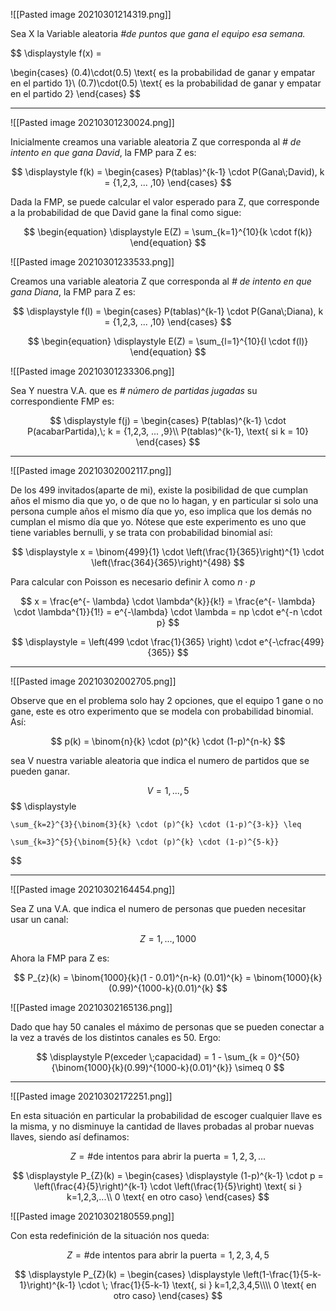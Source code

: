 ![[Pasted image 20210301214319.png]]

Sea X la Variable aleatoria *\#de puntos que gana el equipo esa semana.* 

$$
\displaystyle 
f(x) =

\begin{cases}
(0.4)\cdot(0.5) \text{ es la probabilidad de ganar y empatar en el partido 1}\\
(0.7)\cdot(0.5) \text{ es la probabilidad de ganar y empatar en el partido 2}
\end{cases}
$$

----
![[Pasted image 20210301230024.png]]

Inicialmente creamos una variable aleatoria Z que corresponda al *\# de intento en que gana David*, la FMP para Z es:

$$
\displaystyle 
f(k) = 
\begin{cases}
P(tablas)^{k-1} \cdot P(Gana\;David), k = {1,2,3, ... ,10}
\end{cases}
$$

Dada la FMP, se puede calcular el valor esperado para Z, que corresponde a la probabilidad de que David gane la final como sigue: 

$$
\begin{equation}
\displaystyle
	E(Z) = \sum_{k=1}^{10}{k \cdot f(k)}
\end{equation}
$$

![[Pasted image 20210301233533.png]]

Creamos una variable aleatoria Z que corresponda al *\# de intento en que gana Diana*, la FMP para Z es:

$$
\displaystyle 
f(l) = 
\begin{cases}
P(tablas)^{k-1} \cdot P(Gana\;Diana), k = {1,2,3, ... ,10}
\end{cases}
$$

$$
\begin{equation}
\displaystyle
	E(Z) = \sum_{l=1}^{10}{l \cdot f(l)}
\end{equation}
$$

![[Pasted image 20210301233306.png]]

Sea Y nuestra V.A. que es *\# número de partidas jugadas* su correspondiente FMP es:

$$
\displaystyle 
f(j) = 
\begin{cases}
P(tablas)^{k-1} \cdot P(acabarPartida),\; k = {1,2,3, ... ,9}\\
P(tablas)^{k-1}, \text{ si k = 10}
\end{cases}
$$

----
![[Pasted image 20210302002117.png]]

De los 499 invitados(aparte de mi), existe la posibilidad de que cumplan años el mismo dia que yo, o de que no lo hagan, y en particular si solo una persona cumple años el mismo día que yo, eso implica que los demás no cumplan el mismo día que yo. Nótese que este experimento es uno que tiene variables bernulli, y se trata con probabilidad binomial así:

$$
\displaystyle
x = \binom{499}{1} \cdot \left(\frac{1}{365}\right)^{1} \cdot \left(\frac{364}{365}\right)^{498}
$$

Para calcular con Poisson es necesario definir $\lambda$ como $n \cdot p$

$$
	x = \frac{e^{- \lambda} \cdot \lambda^{k}}{k!}
	  =  \frac{e^{- \lambda} \cdot \lambda^{1}}{1!}
	  = e^{-\lambda} \cdot \lambda
	  = np \cdot e^{-n \cdot p}
$$

$$
	\displaystyle
	= \left(499 \cdot \frac{1}{365} \right) \cdot e^{-\cfrac{499}{365}}
$$


-----

![[Pasted image 20210302002705.png]]

Observe que en el problema solo hay 2 opciones, que el equipo 1 gane o no gane, este es otro experimento que se modela con probabilidad binomial. Así:

$$
	p(k) = \binom{n}{k} \cdot (p)^{k} \cdot (1-p)^{n-k}
$$

sea V nuestra variable aleatoria que indica el numero de partidos que se pueden ganar.

$$
	V = 1, ...,5
$$
$$
	\displaystyle
	
	\sum_{k=2}^{3}{\binom{3}{k} \cdot (p)^{k} \cdot (1-p)^{3-k}} \leq
	
	\sum_{k=3}^{5}{\binom{5}{k} \cdot (p)^{k} \cdot (1-p)^{5-k}}
$$

----
![[Pasted image 20210302164454.png]]

Sea Z una V.A. que indica el numero de personas que pueden necesitar usar un canal: 

$$
	Z = 1, ... , 1000
$$

Ahora la FMP para Z es:

$$
	P_{z}(k) = \binom{1000}{k}(1 - 0.01)^{n-k} (0.01)^{k} = \binom{1000}{k}(0.99)^{1000-k}(0.01)^{k}
$$


![[Pasted image 20210302165136.png]]

Dado que hay 50 canales el máximo de personas que se pueden conectar a la vez a través de los distintos canales es 50. Ergo:

$$
\displaystyle
P(exceder \;capacidad) = 1 - \sum_{k = 0}^{50}{\binom{1000}{k}(0.99)^{1000-k}(0.01)^{k}}
 \simeq 0
$$

----
![[Pasted image 20210302172251.png]]

En esta situación en particular la probabilidad de escoger cualquier llave es la misma, y no disminuye la cantidad de llaves probadas al probar nuevas llaves, siendo así definamos: 


$$
Z = \text{\# de intentos para abrir la puerta} = 1, 2, 3,  ...
$$

$$
\displaystyle
P_{Z}(k) = 
\begin{cases}
	\displaystyle
	(1-p)^{k-1} \cdot p
	= \left(\frac{4}{5}\right)^{k-1} \cdot \left(\frac{1}{5}\right) \text{ si } k=1,2,3,...\\
	0 \text{ en otro caso}
\end{cases}
$$

![[Pasted image 20210302180559.png]]

Con esta redefinición de la situación nos queda:

$$
Z = \text{\# de intentos para abrir la puerta} = 1, 2, 3, 4, 5
$$

$$
\displaystyle
P_{Z}(k) = 
\begin{cases}
	\displaystyle
	\left(1-\frac{1}{5-k-1}\right)^{k-1} \cdot \; \frac{1}{5-k-1}
	\text{,  si } k=1,2,3,4,5\\\\
	0 \text{ en otro caso}
\end{cases}
$$






